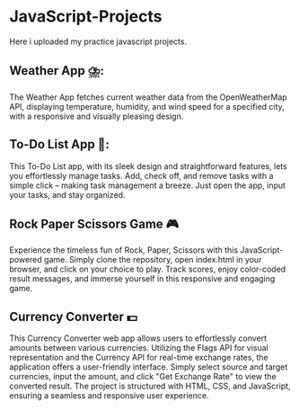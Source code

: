 # JavaScript-Projects

Here i uploaded my practice javascript projects.

## Weather App ⛈️:
The Weather App fetches current weather data from the OpenWeatherMap API, displaying temperature, humidity, and wind speed for a specified city, with a responsive and visually pleasing design.

## To-Do List App 📝:
This To-Do List app, with its sleek design and straightforward features, lets you effortlessly manage tasks. Add, check off, and remove tasks with a simple click – making task management a breeze. Just open the app, input your tasks, and stay organized.

## Rock Paper Scissors Game 🎮
Experience the timeless fun of Rock, Paper, Scissors with this JavaScript-powered game. Simply clone the repository, open index.html in your browser, and click on your choice to play. Track scores, enjoy color-coded result messages, and immerse yourself in this responsive and engaging game.

## Currency Converter 💵
This Currency Converter web app allows users to effortlessly convert amounts between various currencies. Utilizing the Flags API for visual representation and the Currency API for real-time exchange rates, the application offers a user-friendly interface. Simply select source and target currencies, input the amount, and click "Get Exchange Rate" to view the converted result. The project is structured with HTML, CSS, and JavaScript, ensuring a seamless and responsive user experience.
